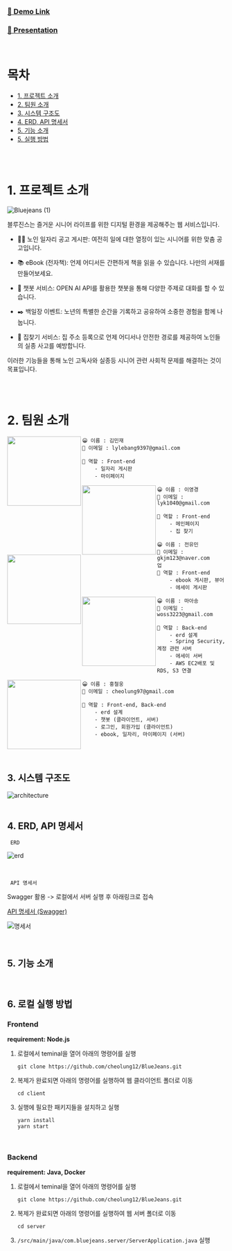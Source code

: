 <br />

### <a href='' target="_blank">🔗 Demo Link</a>

### <a href='' target="_blank"> 📣 Presentation </a>

<br />

# 목차

<ul>
  <li>
    <a href='#1-프로젝트-소개'>1. 프로젝트 소개</a>
  </li>
  <li>
    <a href='#2-팀원-소개'>2. 팀원 소개</a>
  </li>
  <li>
    <a href='#3-시스템-구조도'>3. 시스템 구조도</a>
  </li>
  <li>
    <a href='#4-erd-api-명세서'>4. ERD, API 명세서</a>
  </li>
  <li>
    <a href='#5-기능-소개'>5. 기능 소개</a>
  </li>
  <li>
    <a href='#6-실행-방법'>5. 실행 방법</a>
  </li>
</ul>
<br/><br />

# 1. 프로젝트 소개

![Bluejeans (1)](https://github.com/cheolung12/BlueJeans/assets/94975268/34f14682-8b9d-4d23-9385-00a196e692b3)

블루진스는 즐거운 시니어 라이프를 위한 디지털 환경을 제공해주는 웹 서비스입니다.

-   👩‍💼 노인 일자리 공고 게시판: 여전히 일에 대한 열정이 있는 시니어를 위한 맞춤 공고입니다.

-   📚 eBook (전자책): 언제 어디서든 간편하게 책을 읽을 수 있습니다. 나만의 서재를 만들어보세요.

-   💬 챗봇 서비스: OPEN AI API를 활용한 챗봇을 통해 다양한 주제로 대화를 할 수 있습니다.

-   ✒️ 백일장 이벤트: 노년의 특별한 순간을 기록하고 공유하여 소중한 경험을 함께 나눕니다.
    >
-   🏡 집찾기 서비스: 집 주소 등록으로 언제 어디서나 안전한 경로를 제공하여 노인들의 실종 사고를 예방합니다.

이러한 기능들을 통해 노인 고독사와 실종등 시니어 관련 사회적 문제를 해결하는 것이 목표입니다.

<br /><br />

# 2. 팀원 소개

<img align="left" src="https://github.com/cheolung12/BlueJeans/assets/109952479/0c187a95-fcfe-44e6-bb82-cde047346368" width="170" height="160" >

```
😀 이름 : 김민재
📧 이메일 : lylebang9397@gmail.com

📌 역할 : Front-end
    - 일자리 게시판
    - 마이페이지

```

<img align="left" src="https://github.com/cheolung12/BlueJeans/assets/109952479/1bb82839-8256-485c-8d92-0f79f9514c09" width="170" height="160">

```
😀 이름 : 이영경
📧 이메일 : lyk1040@gmail.com

📌 역할 : Front-end
    - 메인페이지
    - 집 찾기

```

<img align="left" src="https://github.com/cheolung12/BlueJeans/assets/109952479/6732a9b1-5954-4575-9065-d637bb80aa8e" width="170" height="160" >

```
😀 이름 : 전유민
📧 이메일 : gkjm123@naver.com
업
📌 역할 : Front-end
    - ebook 게시판, 뷰어
    - 에세이 게시판

```

<img align="left" src="https://github.com/cheolung12/BlueJeans/assets/109952479/7f8207b1-7f37-48ed-8daa-8b6db5922497" width="170" height="160">

```
😀 이름 : 마아송
📧 이메일 : woss3223@gmail.com

📌 역할 : Back-end
    - erd 설계
    - Spring Security, 계정 관련 서버
    - 에세이 서버
    - AWS EC2배포 및 RDS, S3 연결
```

<img align="left" src="https://github.com/cheolung12/BlueJeans/assets/109952479/acf47209-5941-4541-9c15-b77022c3c5dd" width="170" height="160" >

```
😀 이름 : 홍철웅
📧 이메일 : cheolung97@gmail.com

📌 역할 : Front-end, Back-end
    - erd 설계
    - 챗봇 (클라이언트, 서버)
    - 로그인, 회원가입 (클라이언트)
    - ebook, 일자리, 마이페이지 (서버)
```

<br /><br />

## 3. 시스템 구조도

![architecture](https://github.com/cheolung12/BlueJeans/assets/109952479/f699bd24-7298-4e4f-9021-bbfc72d2ac64)
<br /><br />

## 4. ERD, API 명세서

<code> ERD </code>

![erd](https://github.com/cheolung12/BlueJeans/assets/109952479/f48ded54-ebd2-429a-8e4b-8ba4014185f7)

<br />

<code> API 명세서 </code>

Swagger 활용 -> 로컬에서 서버 실행 후 아래링크로 접속

[API 명세서 (Swagger)](http://localhost:8080/swagger-ui/index.html)

![명세서](https://github.com/cheolung12/BlueJeans/assets/109952479/77f120d9-09c6-43bd-a5c3-91e47384bed9)

<br />

## 5. 기능 소개

<br />

## 6. 로컬 실행 방법

### Frontend

<b>requirement: Node.js</b>

1. 로컬에서 teminal을 열어 아래의 명령어를 실행

    ```
    git clone https://github.com/cheolung12/BlueJeans.git
    ```

2. 복제가 완료되면 아래의 명령어를 실행하여 웹 클라이언트 폴더로 이동

    ```
    cd client
    ```

3. 실행에 필요한 패키지들을 설치하고 실행
    ```
    yarn install
    yarn start
    ```
    <br />

### Backend

<b>requirement: Java, Docker</b>

1. 로컬에서 teminal을 열어 아래의 명령어를 실행

    ```
    git clone https://github.com/cheolung12/BlueJeans.git
    ```

2. 복제가 완료되면 아래의 명령어를 실행하여 웹 서버 폴더로 이동

    ```
    cd server
    ```

3. `/src/main/java/com.bluejeans.server/ServerApplication.java` 실행
